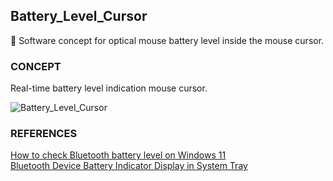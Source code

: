 ## Battery_Level_Cursor

🪫 Software concept for optical mouse battery level inside the mouse cursor.

### CONCEPT

Real-time battery level indication mouse cursor.

![Battery_Level_Cursor](https://github.com/sourceduty/Battery_Level_Cursor/assets/123030236/1fe41dbe-b639-4a35-9287-262c2eaa952c)

### REFERENCES

[How to check Bluetooth battery level on Windows 11](https://pureinfotech.com/check-bluetooth-battery-level-windows-11/#:~:text=To%20check%20the%20Bluetooth%20battery,with%20the%20battery%20level%20information.)
<br />
[Bluetooth Device Battery Indicator Display in System Tray](https://learn.microsoft.com/en-us/answers/questions/1156194/bluetooth-device-battery-indicator-display-in-syst)
